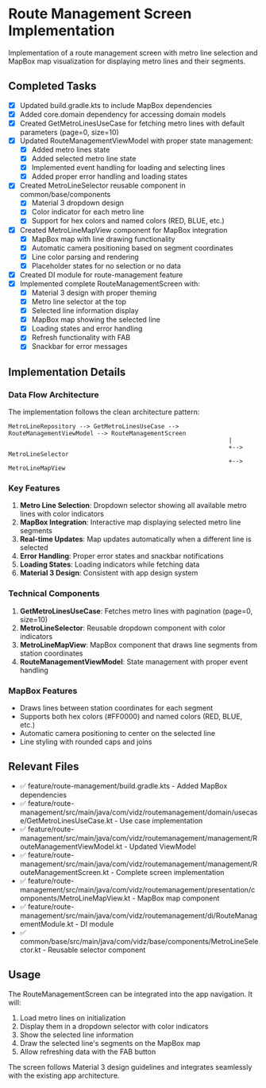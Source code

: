 # Route Management Screen Implementation

Implementation of a route management screen with metro line selection and MapBox map visualization for displaying metro lines and their segments.

## Completed Tasks

- [x] Updated build.gradle.kts to include MapBox dependencies
- [x] Added core.domain dependency for accessing domain models
- [x] Created GetMetroLinesUseCase for fetching metro lines with default parameters (page=0, size=10)
- [x] Updated RouteManagementViewModel with proper state management:
  - [x] Added metro lines state
  - [x] Added selected metro line state
  - [x] Implemented event handling for loading and selecting lines
  - [x] Added proper error handling and loading states
- [x] Created MetroLineSelector reusable component in common/base/components
  - [x] Material 3 dropdown design
  - [x] Color indicator for each metro line
  - [x] Support for hex colors and named colors (RED, BLUE, etc.)
- [x] Created MetroLineMapView component for MapBox integration
  - [x] MapBox map with line drawing functionality
  - [x] Automatic camera positioning based on segment coordinates
  - [x] Line color parsing and rendering
  - [x] Placeholder states for no selection or no data
- [x] Created DI module for route-management feature
- [x] Implemented complete RouteManagementScreen with:
  - [x] Material 3 design with proper theming
  - [x] Metro line selector at the top
  - [x] Selected line information display
  - [x] MapBox map showing the selected line
  - [x] Loading states and error handling
  - [x] Refresh functionality with FAB
  - [x] Snackbar for error messages

## Implementation Details

### Data Flow Architecture

The implementation follows the clean architecture pattern:

```
MetroLineRepository --> GetMetroLinesUseCase --> RouteManagementViewModel --> RouteManagementScreen
                                                              |
                                                              +--> MetroLineSelector
                                                              +--> MetroLineMapView
```

### Key Features

1. **Metro Line Selection**: Dropdown selector showing all available metro lines with color indicators
2. **MapBox Integration**: Interactive map displaying selected metro line segments
3. **Real-time Updates**: Map updates automatically when a different line is selected
4. **Error Handling**: Proper error states and snackbar notifications
5. **Loading States**: Loading indicators while fetching data
6. **Material 3 Design**: Consistent with app design system

### Technical Components

1. **GetMetroLinesUseCase**: Fetches metro lines with pagination (page=0, size=10)
2. **MetroLineSelector**: Reusable dropdown component with color indicators
3. **MetroLineMapView**: MapBox component that draws line segments from station coordinates
4. **RouteManagementViewModel**: State management with proper event handling

### MapBox Features

- Draws lines between station coordinates for each segment
- Supports both hex colors (#FF0000) and named colors (RED, BLUE, etc.)
- Automatic camera positioning to center on the selected line
- Line styling with rounded caps and joins

## Relevant Files

- ✅ feature/route-management/build.gradle.kts - Added MapBox dependencies
- ✅ feature/route-management/src/main/java/com/vidz/routemanagement/domain/usecase/GetMetroLinesUseCase.kt - Use case implementation
- ✅ feature/route-management/src/main/java/com/vidz/routemanagement/management/RouteManagementViewModel.kt - Updated ViewModel
- ✅ feature/route-management/src/main/java/com/vidz/routemanagement/management/RouteManagementScreen.kt - Complete screen implementation
- ✅ feature/route-management/src/main/java/com/vidz/routemanagement/presentation/components/MetroLineMapView.kt - MapBox map component
- ✅ feature/route-management/src/main/java/com/vidz/routemanagement/di/RouteManagementModule.kt - DI module
- ✅ common/base/src/main/java/com/vidz/base/components/MetroLineSelector.kt - Reusable selector component

## Usage

The RouteManagementScreen can be integrated into the app navigation. It will:

1. Load metro lines on initialization
2. Display them in a dropdown selector with color indicators
3. Show the selected line information
4. Draw the selected line's segments on the MapBox map
5. Allow refreshing data with the FAB button

The screen follows Material 3 design guidelines and integrates seamlessly with the existing app architecture. 